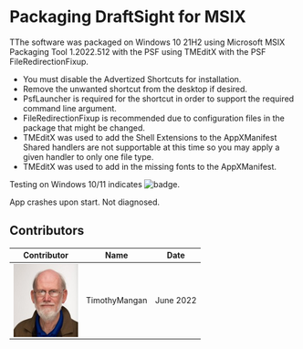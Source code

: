 # Packaging DraftSight for MSIX

TThe software was packaged on Windows 10 21H2 using Microsoft MSIX Packaging Tool 1.2022.512 with the PSF using TMEditX with the PSF FileRedirectionFixup.
* You must disable the Advertized Shortcuts for installation.
* Remove the unwanted shortcut from the desktop if desired.
* PsfLauncher is required for the shortcut in order to support the required command line argument.
* FileRedirectionFixup is recommended due to configuration files in the package that might be changed.
* TMEditX was used to add the Shell Extensions to the AppXManifest  Shared handlers are not supportable at this time so you may apply a given handler to only one file type.
* TMEditX was used to add in the missing fonts to the AppXManifest.


Testing on Windows 10/11 indicates ![badge](https://img.shields.io/badge/-Major%20Issues-critical?style=for-the-badge).

App crashes upon start.  Not diagnosed.


## Contributors

| Contributor | Name | Date |
|----|----|----|
| [<img src="/media/Contributors/TimMangan.jpg" align="left" Height="128" />](/media/Contributors/TimMangan.jpg) | TimothyMangan | June 2022 |


